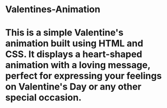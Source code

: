 # Valentines-Animation
# This is a simple Valentine's animation built using HTML and CSS. It displays a heart-shaped animation with a loving message, perfect for expressing your feelings on Valentine's Day or any other special occasion.
